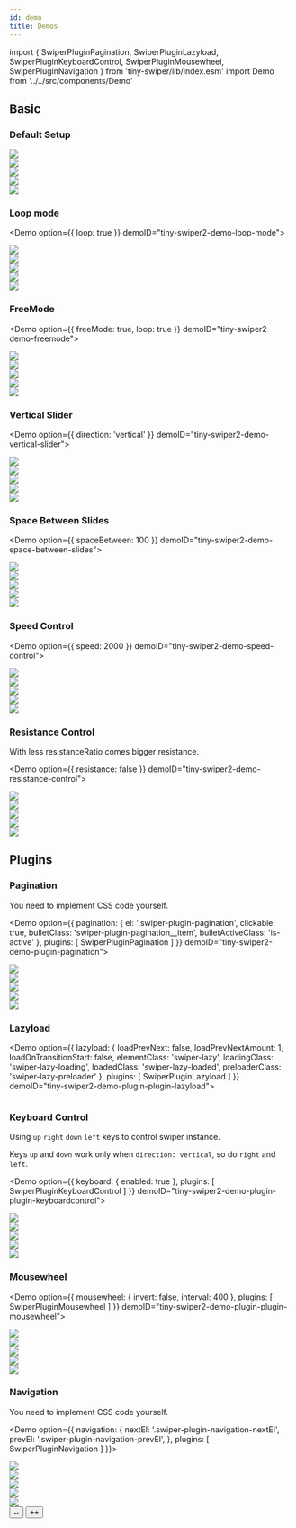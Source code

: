 ```yaml
---
id: demo
title: Demos
---
```

import {
    SwiperPluginPagination,
    SwiperPluginLazyload,
    SwiperPluginKeyboardControl,
    SwiperPluginMousewheel,
    SwiperPluginNavigation
} from 'tiny-swiper/lib/index.esm'
import Demo from '../../src/components/Demo'

## Basic

### Default Setup

<Demo
    option={{}}
    demoID="tiny-swiper2-basic-demo">
    <div className="swiper-container">
        <div className="swiper-wrapper">
            <div className="swiper-slide">
                <img src="https://user-images.githubusercontent.com/10026019/102327273-74284900-3fc0-11eb-913a-69661b73ab5d.png"/>
            </div>
            <div className="swiper-slide">
                <img src="https://user-images.githubusercontent.com/10026019/102327264-712d5880-3fc0-11eb-8f07-7d58264938c1.png"/>
            </div>
            <div className="swiper-slide">
                <img src="https://user-images.githubusercontent.com/10026019/102327267-72f71c00-3fc0-11eb-8550-8845f38935a4.png"/>
            </div>
            <div className="swiper-slide">
                <img src="https://user-images.githubusercontent.com/10026019/102327260-6f639500-3fc0-11eb-85fa-cfaa45ce054c.png"/>
            </div>
            <div className="swiper-slide">
                <img src="https://user-images.githubusercontent.com/10026019/102327267-72f71c00-3fc0-11eb-8550-8845f38935a4.png"/>
            </div>
        </div>
    </div>
</Demo>


### Loop mode

<Demo
    option={{
        loop: true
    }}
    demoID="tiny-swiper2-demo-loop-mode">
    <div className="swiper-container">
        <div className="swiper-wrapper">
            <div className="swiper-slide">
                <img src="https://user-images.githubusercontent.com/10026019/102327273-74284900-3fc0-11eb-913a-69661b73ab5d.png"/>
            </div>
            <div className="swiper-slide">
                <img src="https://user-images.githubusercontent.com/10026019/102327264-712d5880-3fc0-11eb-8f07-7d58264938c1.png"/>
            </div>
            <div className="swiper-slide">
                <img src="https://user-images.githubusercontent.com/10026019/102327267-72f71c00-3fc0-11eb-8550-8845f38935a4.png"/>
            </div>
            <div className="swiper-slide">
                <img src="https://user-images.githubusercontent.com/10026019/102327260-6f639500-3fc0-11eb-85fa-cfaa45ce054c.png"/>
            </div>
            <div className="swiper-slide">
                <img src="https://user-images.githubusercontent.com/10026019/102327267-72f71c00-3fc0-11eb-8550-8845f38935a4.png"/>
            </div>
        </div>
    </div>
</Demo>


### FreeMode

<Demo
    option={{
        freeMode: true,
        loop: true
    }}
    demoID="tiny-swiper2-demo-freemode">
    <div className="swiper-container">
        <div className="swiper-wrapper">
            <div className="swiper-slide">
                <img src="https://user-images.githubusercontent.com/10026019/102327273-74284900-3fc0-11eb-913a-69661b73ab5d.png"/>
            </div>
            <div className="swiper-slide">
                <img src="https://user-images.githubusercontent.com/10026019/102327264-712d5880-3fc0-11eb-8f07-7d58264938c1.png"/>
            </div>
            <div className="swiper-slide">
                <img src="https://user-images.githubusercontent.com/10026019/102327267-72f71c00-3fc0-11eb-8550-8845f38935a4.png"/>
            </div>
            <div className="swiper-slide">
                <img src="https://user-images.githubusercontent.com/10026019/102327260-6f639500-3fc0-11eb-85fa-cfaa45ce054c.png"/>
            </div>
            <div className="swiper-slide">
                <img src="https://user-images.githubusercontent.com/10026019/102327267-72f71c00-3fc0-11eb-8550-8845f38935a4.png"/>
            </div>
        </div>
    </div>
</Demo>

### Vertical Slider

<Demo
    option={{
        direction: 'vertical'
    }}
    demoID="tiny-swiper2-demo-vertical-slider">
    <div className="swiper-container">
        <div className="swiper-wrapper">
            <div className="swiper-slide">
                <img src="https://user-images.githubusercontent.com/10026019/102327273-74284900-3fc0-11eb-913a-69661b73ab5d.png"/>
            </div>
            <div className="swiper-slide">
                <img src="https://user-images.githubusercontent.com/10026019/102327264-712d5880-3fc0-11eb-8f07-7d58264938c1.png"/>
            </div>
            <div className="swiper-slide">
                <img src="https://user-images.githubusercontent.com/10026019/102327267-72f71c00-3fc0-11eb-8550-8845f38935a4.png"/>
            </div>
            <div className="swiper-slide">
                <img src="https://user-images.githubusercontent.com/10026019/102327260-6f639500-3fc0-11eb-85fa-cfaa45ce054c.png"/>
            </div>
            <div className="swiper-slide">
                <img src="https://user-images.githubusercontent.com/10026019/102327267-72f71c00-3fc0-11eb-8550-8845f38935a4.png"/>
            </div>
        </div>
    </div>
</Demo>

### Space Between Slides

<Demo
    option={{
        spaceBetween: 100
    }}
    demoID="tiny-swiper2-demo-space-between-slides">
    <div className="swiper-container">
        <div className="swiper-wrapper">
            <div className="swiper-slide">
                <img src="https://user-images.githubusercontent.com/10026019/102327273-74284900-3fc0-11eb-913a-69661b73ab5d.png"/>
            </div>
            <div className="swiper-slide">
                <img src="https://user-images.githubusercontent.com/10026019/102327264-712d5880-3fc0-11eb-8f07-7d58264938c1.png"/>
            </div>
            <div className="swiper-slide">
                <img src="https://user-images.githubusercontent.com/10026019/102327267-72f71c00-3fc0-11eb-8550-8845f38935a4.png"/>
            </div>
            <div className="swiper-slide">
                <img src="https://user-images.githubusercontent.com/10026019/102327260-6f639500-3fc0-11eb-85fa-cfaa45ce054c.png"/>
            </div>
            <div className="swiper-slide">
                <img src="https://user-images.githubusercontent.com/10026019/102327267-72f71c00-3fc0-11eb-8550-8845f38935a4.png"/>
            </div>
        </div>
    </div>
</Demo>

### Speed Control

<Demo
    option={{
        speed: 2000
    }}
    demoID="tiny-swiper2-demo-speed-control">
    <div className="swiper-container">
        <div className="swiper-wrapper">
            <div className="swiper-slide">
                <img src="https://user-images.githubusercontent.com/10026019/102327273-74284900-3fc0-11eb-913a-69661b73ab5d.png"/>
            </div>
            <div className="swiper-slide">
                <img src="https://user-images.githubusercontent.com/10026019/102327264-712d5880-3fc0-11eb-8f07-7d58264938c1.png"/>
            </div>
            <div className="swiper-slide">
                <img src="https://user-images.githubusercontent.com/10026019/102327267-72f71c00-3fc0-11eb-8550-8845f38935a4.png"/>
            </div>
            <div className="swiper-slide">
                <img src="https://user-images.githubusercontent.com/10026019/102327260-6f639500-3fc0-11eb-85fa-cfaa45ce054c.png"/>
            </div>
            <div className="swiper-slide">
                <img src="https://user-images.githubusercontent.com/10026019/102327267-72f71c00-3fc0-11eb-8550-8845f38935a4.png"/>
            </div>
        </div>
    </div>
</Demo>

### Resistance Control

With less resistanceRatio comes bigger resistance.

<Demo
    option={{
        resistance: false
    }}
    demoID="tiny-swiper2-demo-resistance-control">
    <div className="swiper-container">
        <div className="swiper-wrapper">
            <div className="swiper-slide">
                <img src="https://user-images.githubusercontent.com/10026019/102327273-74284900-3fc0-11eb-913a-69661b73ab5d.png"/>
            </div>
            <div className="swiper-slide">
                <img src="https://user-images.githubusercontent.com/10026019/102327264-712d5880-3fc0-11eb-8f07-7d58264938c1.png"/>
            </div>
            <div className="swiper-slide">
                <img src="https://user-images.githubusercontent.com/10026019/102327267-72f71c00-3fc0-11eb-8550-8845f38935a4.png"/>
            </div>
            <div className="swiper-slide">
                <img src="https://user-images.githubusercontent.com/10026019/102327260-6f639500-3fc0-11eb-85fa-cfaa45ce054c.png"/>
            </div>
            <div className="swiper-slide">
                <img src="https://user-images.githubusercontent.com/10026019/102327267-72f71c00-3fc0-11eb-8550-8845f38935a4.png"/>
            </div>
        </div>
    </div>
</Demo>


## Plugins

### Pagination

You need to implement CSS code yourself.

<Demo
    option={{
        pagination: {
            el: '.swiper-plugin-pagination',
            clickable: true,
            bulletClass: 'swiper-plugin-pagination__item',
            bulletActiveClass: 'is-active'
        },
        plugins: [
            SwiperPluginPagination
        ]
    }}
    demoID="tiny-swiper2-demo-plugin-pagination">
    <div className="swiper-container">
        <div className="swiper-wrapper">
            <div className="swiper-slide">
                <img src="https://user-images.githubusercontent.com/10026019/102327273-74284900-3fc0-11eb-913a-69661b73ab5d.png"/>
            </div>
            <div className="swiper-slide">
                <img src="https://user-images.githubusercontent.com/10026019/102327264-712d5880-3fc0-11eb-8f07-7d58264938c1.png"/>
            </div>
            <div className="swiper-slide">
                <img src="https://user-images.githubusercontent.com/10026019/102327267-72f71c00-3fc0-11eb-8550-8845f38935a4.png"/>
            </div>
            <div className="swiper-slide">
                <img src="https://user-images.githubusercontent.com/10026019/102327260-6f639500-3fc0-11eb-85fa-cfaa45ce054c.png"/>
            </div>
            <div className="swiper-slide">
                <img src="https://user-images.githubusercontent.com/10026019/102327267-72f71c00-3fc0-11eb-8550-8845f38935a4.png"/>
            </div>
        </div>
        <div className="swiper-plugin-pagination"></div>
    </div>
</Demo>

### Lazyload

<Demo
    option={{
        lazyload: {
            loadPrevNext: false,
            loadPrevNextAmount: 1,
            loadOnTransitionStart: false,
            elementClass: 'swiper-lazy',
            loadingClass: 'swiper-lazy-loading',
            loadedClass: 'swiper-lazy-loaded',
            preloaderClass: 'swiper-lazy-preloader'
        },
        plugins: [
            SwiperPluginLazyload
        ]
    }}
    demoID="tiny-swiper2-demo-plugin-plugin-lazyload">
    <div className="swiper-container">
        <div className="swiper-wrapper">
            <div className="swiper-slide">
                <img
                className="swiper-lazy"
                data-src="https://user-images.githubusercontent.com/10026019/102327273-74284900-3fc0-11eb-913a-69661b73ab5d.png"/>
                <div className="swiper-lazy-preloader"></div>
            </div>
            <div className="swiper-slide">
                <img
                className="swiper-lazy"
                data-src="https://user-images.githubusercontent.com/10026019/102327264-712d5880-3fc0-11eb-8f07-7d58264938c1.png"/>
                <div className="swiper-lazy-preloader"></div>
            </div>
            <div className="swiper-slide">
                <img
                className="swiper-lazy"
                data-src="https://user-images.githubusercontent.com/10026019/102327267-72f71c00-3fc0-11eb-8550-8845f38935a4.png"/>
                <div className="swiper-lazy-preloader"></div>
            </div>
            <div className="swiper-slide">
                <img
                className="swiper-lazy"
                data-src="https://user-images.githubusercontent.com/10026019/102327260-6f639500-3fc0-11eb-85fa-cfaa45ce054c.png"/>
                <div className="swiper-lazy-preloader"></div>
            </div>
                <div className="swiper-slide">
                <img
                className="swiper-lazy"
                data-src="https://user-images.githubusercontent.com/10026019/102327267-72f71c00-3fc0-11eb-8550-8845f38935a4.png"/>
                <div className="swiper-lazy-preloader"></div>
            </div>
        </div>
    </div>
</Demo>

### Keyboard Control

Using `up` `right` `down` `left` keys to control swiper instance.

Keys `up` and `down` work only when `direction: vertical`, so do `right` and `left`.

<Demo
    option={{
        keyboard: {
            enabled: true
        },
        plugins: [
            SwiperPluginKeyboardControl
        ]
    }}
    demoID="tiny-swiper2-demo-plugin-plugin-keyboardcontrol">
    <div className="swiper-container">
        <div className="swiper-wrapper">
            <div className="swiper-slide">
                <img src="https://user-images.githubusercontent.com/10026019/102327273-74284900-3fc0-11eb-913a-69661b73ab5d.png"/>
            </div>
            <div className="swiper-slide">
                <img src="https://user-images.githubusercontent.com/10026019/102327264-712d5880-3fc0-11eb-8f07-7d58264938c1.png"/>
            </div>
            <div className="swiper-slide">
                <img src="https://user-images.githubusercontent.com/10026019/102327267-72f71c00-3fc0-11eb-8550-8845f38935a4.png"/>
            </div>
            <div className="swiper-slide">
                <img src="https://user-images.githubusercontent.com/10026019/102327260-6f639500-3fc0-11eb-85fa-cfaa45ce054c.png"/>
            </div>
            <div className="swiper-slide">
                <img src="https://user-images.githubusercontent.com/10026019/102327267-72f71c00-3fc0-11eb-8550-8845f38935a4.png"/>
            </div>
        </div>
        <div className="swiper-plugin-pagination"></div>
    </div>
</Demo>

### Mousewheel

<Demo
    option={{
        mousewheel: {
            invert: false,
            interval: 400
        },
        plugins: [
            SwiperPluginMousewheel
        ]
    }}
    demoID="tiny-swiper2-demo-plugin-plugin-mousewheel">
    <div className="swiper-container">
        <div className="swiper-wrapper">
            <div className="swiper-slide">
                <img src="https://user-images.githubusercontent.com/10026019/102327273-74284900-3fc0-11eb-913a-69661b73ab5d.png"/>
            </div>
            <div className="swiper-slide">
                <img src="https://user-images.githubusercontent.com/10026019/102327264-712d5880-3fc0-11eb-8f07-7d58264938c1.png"/>
            </div>
            <div className="swiper-slide">
                <img src="https://user-images.githubusercontent.com/10026019/102327267-72f71c00-3fc0-11eb-8550-8845f38935a4.png"/>
            </div>
            <div className="swiper-slide">
                <img src="https://user-images.githubusercontent.com/10026019/102327260-6f639500-3fc0-11eb-85fa-cfaa45ce054c.png"/>
            </div>
            <div className="swiper-slide">
                <img src="https://user-images.githubusercontent.com/10026019/102327267-72f71c00-3fc0-11eb-8550-8845f38935a4.png"/>
            </div>
        </div>
    </div>
</Demo>

### Navigation

You need to implement CSS code yourself.

<Demo
    option={{
        navigation: {
            nextEl: '.swiper-plugin-navigation-nextEl',
            prevEl: '.swiper-plugin-navigation-prevEl',
        },
    plugins: [
        SwiperPluginNavigation
    ]
    }}>
    <div className="swiper-container swiper-navigation">
        <div className="swiper-wrapper">
            <div className="swiper-slide">
                <img src="https://user-images.githubusercontent.com/10026019/102327273-74284900-3fc0-11eb-913a-69661b73ab5d.png"/>
            </div>
            <div className="swiper-slide">
                <img src="https://user-images.githubusercontent.com/10026019/102327264-712d5880-3fc0-11eb-8f07-7d58264938c1.png"/>
            </div>
            <div className="swiper-slide">
                <img src="https://user-images.githubusercontent.com/10026019/102327267-72f71c00-3fc0-11eb-8550-8845f38935a4.png"/>
            </div>
            <div className="swiper-slide">
                <img src="https://user-images.githubusercontent.com/10026019/102327260-6f639500-3fc0-11eb-85fa-cfaa45ce054c.png"/>
            </div>
            <div className="swiper-slide">
                <img src="https://user-images.githubusercontent.com/10026019/102327267-72f71c00-3fc0-11eb-8550-8845f38935a4.png"/>
            </div>
        </div>
        <button className="swiper-plugin-navigation-prevEl">--</button>
        <button className="swiper-plugin-navigation-nextEl">++</button>
    </div>
</Demo>

